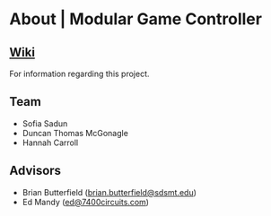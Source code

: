# About | Modular Game Controller

## [Wiki](https://gitlab.com/groups/sdmines/sd/2022/11/-/wikis/home)

For information regarding this project.

## Team
- Sofia Sadun
- Duncan Thomas McGonagle
- Hannah Carroll

## Advisors
- Brian Butterfield (brian.butterfield@sdsmt.edu)
- Ed Mandy (ed@7400circuits.com)
